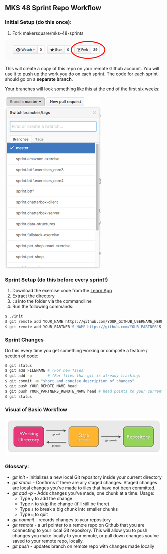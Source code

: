 ## MKS 48 Sprint Repo Workflow

### Initial Setup (do this once):

1. Fork makersquare/mks-48-sprints:

![alt text](./readme_assets/fork.png "Fork Repo")

This will create a copy of this repo on your remote Github account. You will use it to push up the work you do on each sprint. The code for each sprint should go on a **separate branch**.

Your branches will look something like this at the end of the first six weeks:

![alt text](./readme_assets/git-branches.png "Repo Branches for Each Sprint")

### Sprint Setup (do this before every sprint!)

1. Download the exercise code from the [Learn App](https://learn.makerpass.com)
1. Extract the directory
1. `cd` into the folder via the command line
1. Run the following commands:

```bash
$ ./init
$ git remote add YOUR_NAME https://github.com/YOUR_GITHUB_USERNAME_HERE/mks-48-sprints
$ git remote add YOUR_PARTNER'S_NAME https://github.com/YOUR_PARTNER'S_GITHUB_USERNAME_HERE/mks-48-sprints
```

### Sprint Changes

Do this every time you get something working or complete a feature / section of code:

```bash
$ git status
$ git add FILENAME # (For new files)
$ git add -p       # (For files that git is already tracking)
$ git commit -m "short and concise description of changes"
$ git push YOUR_REMOTE_NAME head
$ git push YOUR_PARTNERS_REMOTE_NAME head # head points to your current branch
$ git status
```

### Visual of Basic Workflow

![alt text](./readme_assets/git-add-stage-commit.png "Basic Workflow")

### Glossary:

* _git init_ - Initializes a new local Git repository inside your current directory
* _git status_ - Confirms if there are any staged changes. Staged changes are local changes you've made to files that have not been committed.
* _git add -p_ - Adds changes you've made, one chunk at a time. Usage:
  - Type `y` to add the change
  - Type `n` to skip the change (it'll still be there)
  - Type `s` to break a big chunk into smaller chunks
  - Type `q` to quit
* _git commit_ - records changes to your repository
* _git remote_ - a url pointer to a remote repo on Github that you are connecting to your local Git repository. This will allow you to push changes you make locally to your remote, or pull down changes you've saved to your remote repo, locally.
* _git push_ - updates branch on remote repo with changes made locally
